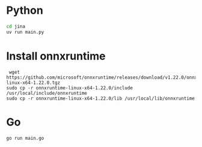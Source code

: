 # Python

```bash
cd jina
uv run main.py
```

# Install onnxruntime

```
 wget https://github.com/microsoft/onnxruntime/releases/download/v1.22.0/onnxruntime-linux-x64-1.22.0.tgz
sudo cp -r onnxruntime-linux-x64-1.22.0/include /usr/local/include/onnxruntime
sudo cp -r onnxruntime-linux-x64-1.22.0/lib /usr/local/lib/onnxruntime
```

# Go

```bash
go run main.go
```
